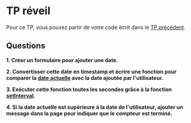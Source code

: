 # TP réveil

Pour ce TP, vous pouvez partir de votre code écrit dans le [TP précédent](./tps/form.md).

## Questions

**1. Créer un formulaire pour ajouter une date.**

**2. Convertisser cette date en timestamp et écrire une fonction pour comparer la [date actuelle](https://developer.mozilla.org/fr/docs/Web/JavaScript/Reference/Objets_globaux/Date) avec la date ajoutée par l'utilisateur.**

**3. Exécuter cette fonction toutes les secondes grâce à la fonction [setInterval](https://www.w3schools.com/jsref/met_win_setinterval.asp).**

**4. Si la date actuelle est supérieure à la date de l'utilisateur, ajouter un message dans la page pour indiquer que le compteur est terminé.**


